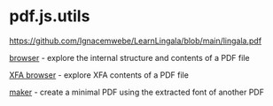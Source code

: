pdf.js.utils
============

https://github.com/Ignacemwebe/LearnLingala/blob/main/lingala.pdf

[browser](http://brendandahl.github.io/pdf.js.utils/browser/) - explore the internal structure and contents of a PDF file

[XFA browser](http://brendandahl.github.io/pdf.js.utils/xfa/) - explore XFA contents of a PDF file

[maker](http://brendandahl.github.io/pdf.js.utils/maker/) - create a minimal PDF using the extracted font of another PDF 

